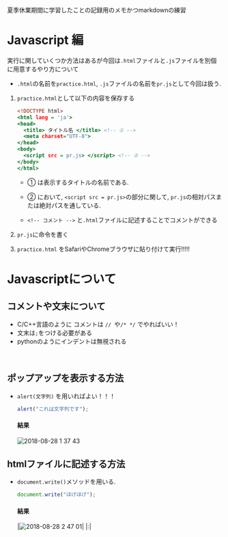 夏季休業期間に学習したことの記録用のメモかつmarkdownの練習

# Javascript 編

実行に関していくつか方法はあるが今回は`.html`ファイルと`.js`ファイルを別個に用意するやり方について


- `.html`の名前を`practice.html`, `.js`ファイルの名前を`pr.js`として今回は扱う.

1. `practice.html`として以下の内容を保存する

    ``` html:practice.html
    <!DOCTYPE html>
    <html lang = 'ja'>
    <head>
      <title> タイトル名 </title> <!-- ① -->
      <meta charset="UTF-8"> 
    </head>
    <body>
      <script src = pr.js> </script> <!-- ② -->
    </body>
    </html>
    ```

   - ① は表示するタイトルの名前である.

   - ② において, `<script src = pr.js>`の部分に関して, `pr.js`の相対パスまたは絶対パスを通している.
   
   - `<!-- コメント -->` と`.html`ファイルに記述することでコメントができる
   
 2. `pr.js`に命令を書く
 
 3. `practice.html` をSafariやChromeブラウザに貼り付けて実行!!!!!

# Javascriptについて

## コメントや文末について 
- C/C++言語のように コメントは `// `や`/* */` でやればいい！
- 文末は`;`をつける必要がある
- pythonのようにインデントは無視される
<br />

## ポップアップを表示する方法

- `alert(文字列)` を用いればよい！！！
    
    ```js
    alert("これは文字列です");
    ```

    #### 結果

    ![2018-08-28 1 37 43](https://user-images.githubusercontent.com/34710586/44672316-078d8700-aa63-11e8-8bbc-2ac1af5195b7.png)
    
## htmlファイルに記述する方法

- `document.write()`メソッドを用いる.

   ```js
   document.write("ほげほげ");
   ```
   
   
   #### 結果
   
   |![2018-08-28 2 47 01](https://user-images.githubusercontent.com/34710586/44675910-bbdfdb00-aa6c-11e8-8f82-277a93c0e3ac.png)|
|:|




